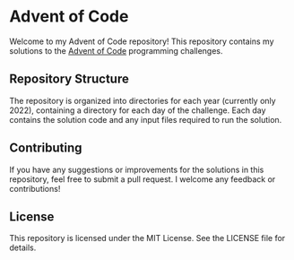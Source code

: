 # Advent of Code

Welcome to my Advent of Code repository! This repository contains my solutions to the [Advent of Code](https://adventofcode.com/) programming challenges.

## Repository Structure

The repository is organized into directories for each year (currently only 2022), containing a directory for each day of the challenge. Each day contains the solution code and any input files required to run the solution.

## Contributing

If you have any suggestions or improvements for the solutions in this repository, feel free to submit a pull request. I welcome any feedback or contributions!

## License

This repository is licensed under the MIT License. See the LICENSE file for details.
